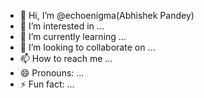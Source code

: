 - 👋 Hi, I’m @echoenigma(Abhishek Pandey)
- 👀 I’m interested in ...
- 🌱 I’m currently learning ...
- 💞️ I’m looking to collaborate on ...
- 📫 How to reach me ...
- 😄 Pronouns: ...
- ⚡ Fun fact: ...

<!---
echoenigma/echoenigma is a ✨ special ✨ repository because its `README.md` (this file) appears on your GitHub profile.
You can click the Preview link to take a look at your changes.
--->
